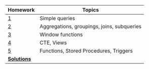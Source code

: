 


| Homework | Topics                               |
-------- | ------                                 |
| [1](/tasks/HW%201) | Simple queries                              |
| [2](/tasks/HW%202) | Aggregations, groupings, joins, subqueries  |
| [3](/tasks/HW%203) | Window functions                            |
| [4](/tasks/HW%204) | CTE, Views                                  |
| [5](/tasks/HW%205) | Functions, Stored Procedures, Triggers      |
| **[Solutions](/sql-downloads-20250925_123610)** |
